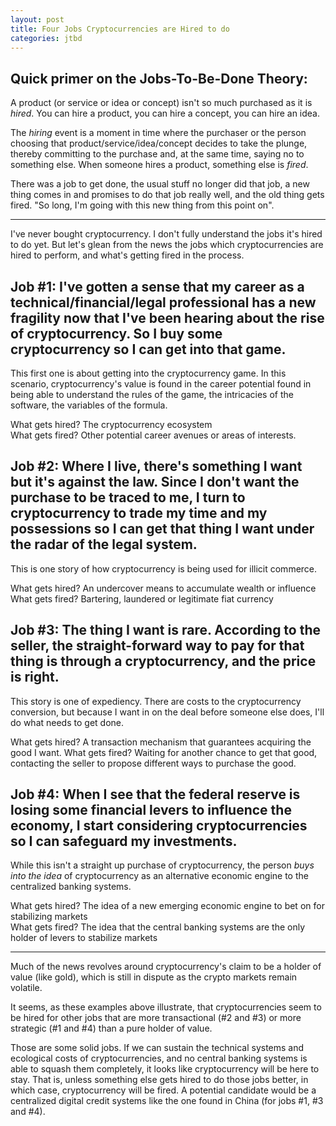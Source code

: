 ```yaml
---
layout: post
title: Four Jobs Cryptocurrencies are Hired to do
categories: jtbd
---
```


## Quick primer on the Jobs-To-Be-Done Theory:

A product (or service or idea or concept) isn't so much purchased as it is _hired_. You can hire a product, you can hire a concept, you can hire an idea.

The _hiring_ event is a moment in time where the purchaser or the person choosing that product/service/idea/concept decides to take the plunge, thereby committing to the purchase and, at the same time, saying no to something else. When someone hires a product, something else is _fired_.

There was a job to get done, the usual stuff no longer did that job, a new thing comes in and promises to do that job really well, and the old thing gets fired. "So long, I'm going with this new thing from this point on".

---

I've never bought cryptocurrency. I don't fully understand the jobs it's hired to do yet. But let's glean from the news the jobs which cryptocurrencies are hired to perform, and what's getting fired in the process.

## Job #1: I've gotten a sense that my career as a technical/financial/legal professional has a new fragility now that I've been hearing about the rise of cryptocurrency. So I buy some cryptocurrency so I can get into that game.

This first one is about getting into the cryptocurrency game. In this scenario, cryptocurrency's value is found in the career potential found in being able to understand the rules of the game, the intricacies of the software, the variables of the formula.

What gets hired? The cryptocurrency ecosystem  
What gets fired? Other potential career avenues or areas of interests.

## Job #2: Where I live, there's something I want but it's against the law. Since I don't want the purchase to be traced to me, I turn to cryptocurrency to trade my time and my possessions so I can get that thing I want under the radar of the legal system.

This is one story of how cryptocurrency is being used for illicit commerce.

What gets hired? An undercover means to accumulate wealth or influence  
What gets fired? Bartering, laundered or legitimate fiat currency

## Job #3: The thing I want is rare. According to the seller, the straight-forward way to pay for that thing is through a cryptocurrency, and the price is right.

This story is one of expediency. There are costs to the cryptocurrency conversion, but because I want in on the deal before someone else does, I'll do what needs to get done.

What gets hired? A transaction mechanism that guarantees acquiring the good I want.
What gets fired? Waiting for another chance to get that good, contacting the seller to propose different ways to purchase the good.

## Job #4: When I see that the federal reserve is losing some financial levers to influence the economy, I start considering cryptocurrencies so I can safeguard my investments.

While this isn't a straight up purchase of cryptocurrency, the person _buys into the idea_ of cryptocurrency as an alternative economic engine to the centralized banking systems.

What gets hired? The idea of a new emerging economic engine to bet on for stabilizing markets  
What gets fired? The idea that the central banking systems are the only holder of levers to stabilize markets

---

Much of the news revolves around cryptocurrency's claim to be a holder of value (like gold), which is still in dispute as the crypto markets remain volatile.

It seems, as these examples above illustrate, that cryptocurrencies seem to be hired for other jobs that are more transactional (#2 and #3) or more strategic (#1 and #4) than a pure holder of value.

Those are some solid jobs. If we can sustain the technical systems and ecological costs of cryptocurrencies, and no central banking systems is able to squash them completely, it looks like cryptocurrency will be here to stay. That is, unless something else gets hired to do those jobs better, in which case, cryptocurrency will be fired. A potential candidate would be a centralized digital credit systems like the one found in China (for jobs #1, #3 and #4).

